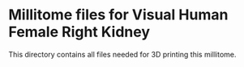 # Millitome files for Visual Human Female Right Kidney

This directory contains all files needed for 3D printing this millitome. 